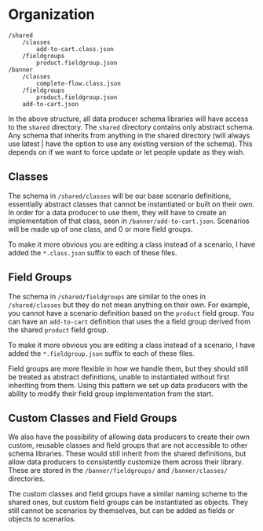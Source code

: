 # Organization

```
/shared
	/classes
		add-to-cart.class.json
	/fieldgroups
		product.fieldgroup.json
/banner
	/classes
		complete-flow.class.json
	/fieldgroups
		product.fieldgroup.json
	add-to-cart.json
```

In the above structure, all data producer schema libraries will have access to the `shared` directory. The `shared` directory contains only abstract schema. Any schema that inherits from anything in the shared directory (will always use latest | have the option to use any existing version of the schema). This depends on if we want to force update or let people update as they wish.

## Classes

The schema in `/shared/classes` will be our base scenario definitions, essentially abstract classes that cannot be instantiated or built on their own. In order for a data producer to use them, they will have to create an implementation of that class, seen in `/banner/add-to-cart.json`. Scenarios will be made up of one class, and 0 or more field groups.

To make it more obvious you are editing a class instead of a scenario, I have added the `*.class.json` suffix to each of these files.

## Field Groups

The schema in `/shared/fieldgroups` are similar to the ones in `/shared/classes` but they do not mean anything on their own. For example, you cannot have a scenario definition based on the `product` field group. You can have an `add-to-cart` definition that uses the a field group derived from the shared `product` field group.

To make it more obvious you are editing a class instead of a scenario, I have added the `*.fieldgroup.json` suffix to each of these files.

Field groups are more flexible in how we handle them, but they should still be treated as abstract definitions, unable to instantiated without first inheriting from them. Using this pattern we set up data producers with the ability to modify their field group implementation from the start.

## Custom Classes and Field Groups

We also have the possibility of allowing data producers to create their own custom, reusable classes and field groups that are not accessible to other schema libraries. These would still inherit from the shared definitions, but allow data producers to consistently customize them across their library. These are stored in the `/banner/fieldgroups/` and `/banner/classes/` directories.

The custom classes and field groups have a similar naming scheme to the shared ones, but custom field groups can be instantiated as objects. They still cannot be scenarios by themselves, but can be added as fields or objects to scenarios.
